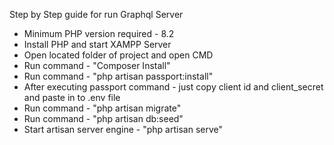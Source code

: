 Step by Step guide for run Graphql Server 
- Minimum PHP version required - 8.2
- Install PHP and start XAMPP Server
- Open located folder of project and open CMD
- Run command - "Composer Install"
- Run command - "php artisan passport:install"
- After executing passport command - just copy client id and client_secret and paste in to .env file
- Run command - "php artisan migrate"
- Run command - "php artisan db:seed"
- Start artisan server engine - "php artisan serve"

